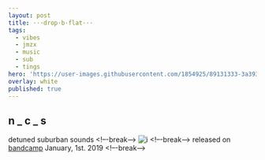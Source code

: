 ```yaml
---
layout: post
title: ···drop·b·flat···
tags:
  - vibes
  - jmzx
  - music
  - sub
  - tings
hero: 'https://user-images.githubusercontent.com/1854925/89131333-3a393780-d536-11ea-840a-95f59ea1cc20.png'
overlay: white
published: true
---
```

## n _ c _ s
detuned suburban sounds
<!–-break-–>
![i](https://xjmzx.github.io/uploads/0016634408_10.jpg)
<!–-break-–>
released on [bandcamp](https://www.natural-conscious-states.bandcamp.com/releases) January, 1st. 2019
<!–-break-–>
